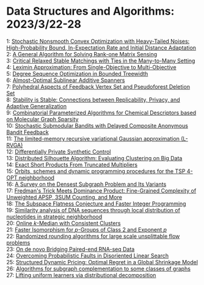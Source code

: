 # Data Structures and Algorithms: 2023/3/22-28  
1: [Stochastic Nonsmooth Convex Optimization with Heavy-Tailed Noises:  High-Probability Bound, In-Expectation Rate and Initial Distance Adaptation](https://doi.org/10.48550/arXiv.2303.12277)  
2: [A General Algorithm for Solving Rank-one Matrix Sensing](https://doi.org/10.48550/arXiv.2303.12298)  
3: [Critical Relaxed Stable Matchings with Ties in the Many-to-Many Setting](https://doi.org/10.48550/arXiv.2303.12325)  
4: [Leximin Approximation: From Single-Objective to Multi-Objective](https://doi.org/10.48550/arXiv.2303.12506)  
5: [Degree Sequence Optimization in Bounded Treewidth](https://doi.org/10.48550/arXiv.2303.12560)  
6: [Almost-Optimal Sublinear Additive Spanners](https://doi.org/10.48550/arXiv.2303.12768)  
7: [Polyhedral Aspects of Feedback Vertex Set and Pseudoforest Deletion Set](https://doi.org/10.48550/arXiv.2303.12850)  
8: [Stability is Stable: Connections between Replicability, Privacy, and  Adaptive Generalization](https://doi.org/10.48550/arXiv.2303.12921)  
9: [Combinatorial Parameterized Algorithms for Chemical Descriptors based on Molecular Graph Sparsity](https://doi.org/10.48550/arXiv.2303.13279)  
10: [Stochastic Submodular Bandits with Delayed Composite Anonymous Bandit  Feedback](https://doi.org/10.48550/arXiv.2303.13604)  
11: [The limited-memory recursive variational Gaussian approximation (L-RVGA)](https://doi.org/10.48550/arXiv.2303.14195)  
12: [Differentially Private Synthetic Control](https://doi.org/10.48550/arXiv.2303.14084)  
13: [Distributed Silhouette Algorithm: Evaluating Clustering on Big Data](https://doi.org/10.48550/arXiv.2303.14102)  
14: [Exact Short Products From Truncated Multipliers](https://doi.org/10.48550/arXiv.2303.14321)  
15: [Orbits, schemes and dynamic programming procedures for the TSP 4-OPT  neighborhood](https://doi.org/10.48550/arXiv.2303.14424)  
16: [A Survey on the Densest Subgraph Problem and Its Variants](https://doi.org/10.48550/arXiv.2303.14467)  
17: [Fredman's Trick Meets Dominance Product: Fine-Grained Complexity of  Unweighted APSP, 3SUM Counting, and More](https://doi.org/10.48550/arXiv.2303.14572)  
18: [The Subspace Flatness Conjecture and Faster Integer Programming](https://doi.org/10.48550/arXiv.2303.14605)  
19: [Similarity analysis of DNA sequences through local distribution of  nucleotides in strategic neighborhood](https://doi.org/10.48550/arXiv.2303.14994)  
20: [Online $k$-Median with Consistent Clusters](https://doi.org/10.48550/arXiv.2303.15379)  
21: [Faster Isomorphism for $p$-Groups of Class 2 and Exponent $p$](https://doi.org/10.48550/arXiv.2303.15412)  
22: [Randomized rounding algorithms for large scale unsplittable flow  problems](https://doi.org/10.48550/arXiv.2303.15550)  
23: [On de novo Bridging Paired-end RNA-seq Data](https://doi.org/10.48550/arXiv.2303.15594)  
24: [Overcoming Probabilistic Faults in Disoriented Linear Search](https://doi.org/10.48550/arXiv.2303.15608)  
25: [Structured Dynamic Pricing: Optimal Regret in a Global Shrinkage Model](https://doi.org/10.48550/arXiv.2303.15652)  
26: [Algorithms for subgraph complementation to some classes of graphs](https://doi.org/10.48550/arXiv.2303.15873)  
27: [Lifting uniform learners via distributional decomposition](https://doi.org/10.48550/arXiv.2303.16208)  